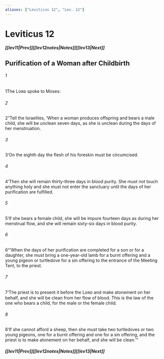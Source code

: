```yaml
---
aliases: ["Leviticus 12", "Lev. 12"]
---
```

# Leviticus 12
##### <span class=arrow-left></span>[[lev11|Prev]]<span class=navigation-separator></span>[[lev12notes|Notes]]<span class=navigation-separator></span>[[lev13|Next]]<span class=arrow-right></span>
## Purification of a Woman after Childbirth
###### 1
<span class=verse-first>1</span>The Lᴏʀᴅ spoke to Moses:
###### 2
<span class=verse-body>2</span>“Tell the Israelites, ‘When a woman produces offspring and bears a male child, she will be unclean seven days, as she is unclean during the days of her menstruation.
###### 3
<span class=verse-body>3</span>‘On the eighth day the flesh of his foreskin must be circumcised.
###### 4
<span class=verse-body>4</span>‘Then she will remain thirty-three days in blood purity. She must not touch anything holy and she must not enter the sanctuary until the days of her purification are fulfilled.
###### 5
<span class=verse-body>5</span>‘If she bears a female child, she will be impure fourteen days as during her menstrual flow, and she will remain sixty-six days in blood purity.
<div class=paragraph-break></div>

###### 6
<span class=verse-first>6</span>“‘When the days of her purification are completed for a son or for a daughter, she must bring a one-year-old lamb for a burnt offering and a young pigeon or turtledove for a sin offering to the entrance of the Meeting Tent, to the priest.
###### 7
<span class=verse-body>7</span>‘The priest is to present it before the Lᴏʀᴅ and make atonement on her behalf, and she will be clean from her flow of blood. This is the law of the one who bears a child, for the male or the female child.
###### 8
<span class=verse-body>8</span>‘If she cannot afford a sheep, then she must take two turtledoves or two young pigeons, one for a burnt offering and one for a sin offering, and the priest is to make atonement on her behalf, and she will be clean.’”
##### <span class=arrow-left></span>[[lev11|Prev]]<span class=navigation-separator></span>[[lev12notes|Notes]]<span class=navigation-separator></span>[[lev13|Next]]<span class=arrow-right></span>
